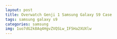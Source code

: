 ```yaml
---
layout: post
title: Overwatch Genji 1 Samsung Galaxy S9 Case
tags: samsung galaxy s9
categories: samsung
img: 1uo7dG2k8Aq4HgvZVQSLw_IF5Ha2XUXlw
---
```

